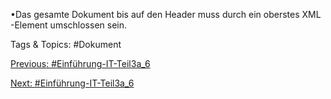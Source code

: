 •Das gesamte Dokument bis auf den Header muss durch ein oberstes XML -Element umschlossen sein.

   Tags & Topics:
   #Dokument

[Previous: #Einführung-IT-Teil3a_6](Einführung-IT-Teil3a_6.md)

[Next: #Einführung-IT-Teil3a_6](Einführung-IT-Teil3a_6.md)